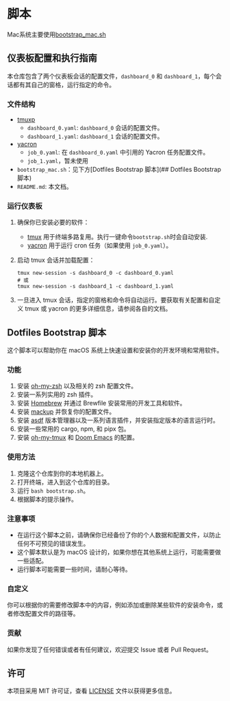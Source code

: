 # 脚本

Mac系统主要使用[bootstrap_mac.sh](bootstrap_mac.sh)

## 仪表板配置和执行指南

本仓库包含了两个仪表板会话的配置文件，`dashboard_0` 和 `dashboard_1`，每个会话都有其自己的窗格，运行指定的命令。

### 文件结构

- [tmuxp](/scripts/tmuxp)
	- `dashboard_0.yaml`: `dashboard_0` 会话的配置文件。
	- `dashboard_1.yaml`: `dashboard_1` 会话的配置文件。
- [yacron](/scripts/yacron)
	- `job_0.yaml`: 在 `dashboard_0.yaml` 中引用的 Yacron 任务配置文件。
	- `job_1.yaml`，暂未使用
- `bootstrap_mac.sh`：见下方[Dotfiles Bootstrap 脚本](## Dotfiles Bootstrap 脚本)
- `README.md`: 本文档。

### 运行仪表板

1. 确保你已安装必要的软件：
   - [tmux](https://github.com/tmux/tmux) 用于终端多路复用。执行一键命令`bootstrap.sh`时会自动安装.
   - [yacron](https://github.com/gjcarneiro/yacron) 用于运行 cron 任务（如果使用 `job_0.yaml`）。

2. 启动 tmux 会话并加载配置：
   ```
   tmux new-session -s dashboard_0 -c dashboard_0.yaml
   # 或
   tmux new-session -s dashboard_1 -c dashboard_1.yaml
   ```

3. 一旦进入 tmux 会话，指定的窗格和命令将自动运行。要获取有关配置和自定义 tmux 或 yacron 的更多详细信息，请参阅各自的文档。

## Dotfiles Bootstrap 脚本

这个脚本可以帮助你在 macOS 系统上快速设置和安装你的开发环境和常用软件。

### 功能

1. 安装 [oh-my-zsh](https://github.com/ohmyzsh/ohmyzsh) 以及相关的 zsh 配置文件。
2. 安装一系列实用的 zsh 插件。
3. 安装 [Homebrew](https://brew.sh/) 并通过 Brewfile 安装常用的开发工具和软件。
4. 安装 [mackup](https://github.com/lra/mackup) 并恢复你的配置文件。
5. 安装 [asdf](https://asdf-vm.com/#/) 版本管理器以及一系列语言插件，并安装指定版本的语言运行时。
6. 安装一些常用的 cargo, npm, 和 pipx 包。
7. 安装 [oh-my-tmux](https://github.com/gpakosz/.tmux) 和 [Doom Emacs](https://github.com/hlissner/doom-emacs) 的配置。

### 使用方法

1. 克隆这个仓库到你的本地机器上。
2. 打开终端，进入到这个仓库的目录。
3. 运行 `bash bootstrap.sh`。
4. 根据脚本的提示操作。

### 注意事项

- 在运行这个脚本之前，请确保你已经备份了你的个人数据和配置文件，以防止任何不可预见的错误发生。
- 这个脚本默认是为 macOS 设计的，如果你想在其他系统上运行，可能需要做一些适配。
- 运行脚本可能需要一些时间，请耐心等待。

### 自定义

你可以根据你的需要修改脚本中的内容，例如添加或删除某些软件的安装命令，或者修改配置文件的路径等。

### 贡献

如果你发现了任何错误或者有任何建议，欢迎提交 Issue 或者 Pull Request。

## 许可

本项目采用 MIT 许可证，查看 [LICENSE](LICENSE) 文件以获得更多信息。

